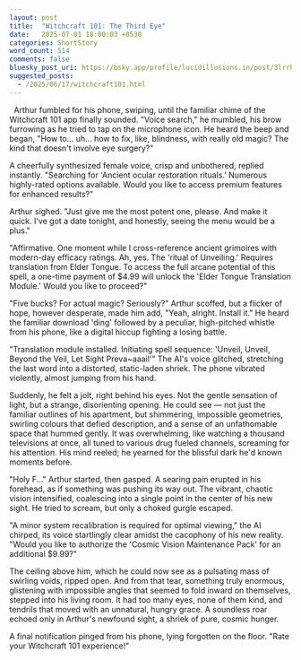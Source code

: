 ```yaml
---
layout: post
title:  "Witchcraft 101: The Third Eye"
date:   2025-07-01 18:00:03 +0530
categories: ShortStory
word_count: 514
comments: false
bluesky_post_uri: https://bsky.app/profile/lucidillusions.in/post/3lrrhxuacwc2c
suggested_posts:
  - /2025/06/17/witchcraft101.html
---
```


&nbsp; Arthur fumbled for his phone, swiping, until the familiar chime of the Witchcraft 101 app finally sounded. "Voice search," he mumbled, his brow furrowing as he tried to tap on the  microphone icon. He heard the beep and began, "How to... uh... how to fix, like, blindness, with really old magic? The kind that doesn't involve eye surgery?"

A cheerfully synthesized female voice, crisp and unbothered, replied instantly. "Searching for 'Ancient ocular restoration rituals.' Numerous highly-rated options available. Would you like to access premium features for enhanced results?"

Arthur sighed. "Just give me the most potent one, please. And make it quick. I've got a date tonight, and honestly, seeing the menu would be a plus."

"Affirmative. One moment while I cross-reference ancient grimoires with modern-day efficacy ratings. Ah, yes. The 'ritual of Unveiling.' Requires translation from Elder Tongue. To access the full arcane potential of this spell, a one-time payment of $4.99 will unlock the 'Elder Tongue Translation Module.' Would you like to proceed?"

"Five bucks? For actual magic? Seriously?" Arthur scoffed, but a flicker of hope, however desperate, made him add, "Yeah, alright. Install it." He heard the familiar download 'ding' followed by a peculiar, high-pitched whistle from his phone, like a digital hiccup fighting a losing battle.

"Translation module installed. Initiating spell sequence: 'Unveil, Unveil, Beyond the Veil, Let Sight Preva~aaail'" The AI's voice glitched, stretching the last word into a distorted, static-laden shriek. The phone vibrated violently, almost jumping from his hand.

Suddenly, he felt a jolt, right behind his eyes. Not the gentle sensation of light, but a strange, disorienting opening. He could see — not just the familiar outlines of his apartment, but shimmering, impossible geometries, swirling colours that defied description, and a sense of an unfathomable space that hummed gently. It was overwhelming, like watching a thousand televisions at once, all tuned to various drug fueled channels, screaming for his attention. His mind reeled; he yearned for the blissful dark he'd known moments before.

"Holy F..." Arthur started, then gasped. A searing pain erupted in his forehead, as if something was pushing its way out. The vibrant, chaotic vision intensified, coalescing into a single point in the center of his new sight. He tried to scream, but only a choked gurgle escaped.

"A minor system recalibration is required for optimal viewing," the AI chirped, its voice startlingly clear amidst the cacophony of his new reality. "Would you like to authorize the 'Cosmic Vision Maintenance Pack' for an additional $9.99?"

The ceiling above him, which he could now see as a pulsating mass of swirling voids, ripped open. And from that tear, something truly enormous, glistening with impossible angles that seemed to fold inward on themselves, stepped into his living room. It had too many eyes, none of them kind, and tendrils that moved with an unnatural, hungry grace. A soundless roar echoed only in Arthur's newfound sight, a shriek of pure, cosmic hunger.

A final notification pinged from his phone, lying forgotten on the floor. "Rate your Witchcraft 101 experience!"
